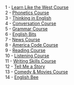 1 - [Learn Like the West Course](https://youtube.com/playlist?list=PLp22-4PivYmIgc6vCBbX4aLOiQ6oCoyvN)  
2 - [Phonetics Course](https://youtube.com/playlist?list=PLChAijVRz7Ev3uCZYHrK3Vl8PUqrWirE9)  
3 - [Thinking in English](https://youtube.com/playlist?list=PLWFNGow5vSHUv_qBehok4kkBUlgnnka-k)  
4 - [Conversation Course](https://youtube.com/playlist?list=PLChAijVRz7Ev67GObqr5nzaMAvtMt-m2W)  
5 - [Grammar Course](https://youtube.com/playlist?list=PLChAijVRz7Es1mPDmBKkTKQIT3D_ppsR9)  
6 - [English Bits](https://youtube.com/playlist?list=PLp22-4PivYmKFJFUO3JHaIAh7_Yq7Ka1_)  
7 - [News Course](https://youtube.com/playlist?list=PL2RFE9ZchNyyRcHPg4PHOjTAh5NjFZe3E)  
8 - [America Code Course](https://youtube.com/playlist?list=PLChAijVRz7EuCKjMg8k6wiNiPeEzmSlCq)  
9 - [Reading Course](https://youtube.com/playlist?list=PLWFNGow5vSHVsshNB7msgGYN0K62CjDqo)  
10 - [Listening Course](https://youtube.com/playlist?list=PLChAijVRz7EsZz_kjwZOBW3qkxzLk0RQo)  
11 - [Writing Skills Course](https://youtube.com/playlist?list=PLWFNGow5vSHXWcOZmfTzdQVOn0k5Ng5H9)  
12 - [Tell Me a Story](https://youtube.com/playlist?list=PLChAijVRz7EvzBfr2HE8ziFxFzBhqyb-k)  
13 - [Comedy & Movies Course](https://drive.google.com/drive/folders/1lsOxtcnRZO0KT5PcEVp0zNJfGR7LRwoM)  
14 - [English Bee](https://youtube.com/playlist?list=PLChAijVRz7EucOqZhwQqo26eox8D8hl8F)  
